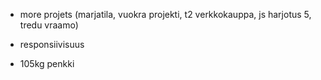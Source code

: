 - more projets (marjatila, vuokra projekti, t2 verkkokauppa, js harjotus 5, tredu vraamo)

- responsiivisuus

- 105kg penkki

